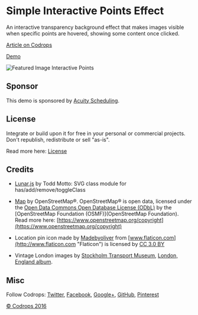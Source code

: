 # Simple Interactive Points Effect

An interactive transparency background effect that makes images visible when specific points are hovered, showing some content once clicked.

[Article on Codrops](http://tympanus.net/codrops/?p=27459)

[Demo](http://tympanus.net/Development/InteractivePoints/)

![Featured Image Interactive Points](http://tympanus.net/codrops/wp-content/uploads/2016/07/InteractivePoints_800x600.jpg)

## Sponsor

This demo is sponsored by [Acuity Scheduling](https://goo.gl/VqOfus).

## License

Integrate or build upon it for free in your personal or commercial projects. Don't republish, redistribute or sell "as-is". 

Read more here: [License](http://tympanus.net/codrops/licensing/)

## Credits

- [Lunar.js](https://github.com/toddmotto/lunar) by Todd Motto: SVG class module for has/add/remove/toggleClass

- [Map](https://www.openstreetmap.org/way/4358417#map=18/51.50980/-0.13000) by OpenStreetMap®. OpenStreetMap® is open data, licensed under the [Open Data Commons Open Database License (ODbL)](http://opendatacommons.org/licenses/odbl/) by the [OpenStreetMap Foundation (OSMF)](OpenStreetMap Foundation). Read more here: [https://www.openstreetmap.org/copyright](https://www.openstreetmap.org/copyright)

- Location pin icon made by [Madebyoliver](http://www.flaticon.com/authors/madebyoliver "Madebyoliver") from [www.flaticon.com](http://www.flaticon.com "Flaticon") is licensed by [CC 3.0 BY](http://creativecommons.org/licenses/by/3.0/ "Creative Commons BY 3.0")

- Vintage London images by [Stockholm Transport Museum](https://www.flickr.com/photos/stockholmtransportmuseum_commons/), [London, England album](https://www.flickr.com/photos/stockholmtransportmuseum_commons/albums/72157627860632062).

## Misc

Follow Codrops: [Twitter](http://www.twitter.com/codrops), [Facebook](http://www.facebook.com/pages/Codrops/159107397912), [Google+](https://plus.google.com/101095823814290637419), [GitHub](https://github.com/codrops), [Pinterest](http://www.pinterest.com/codrops/)

[© Codrops 2016](http://www.codrops.com)





